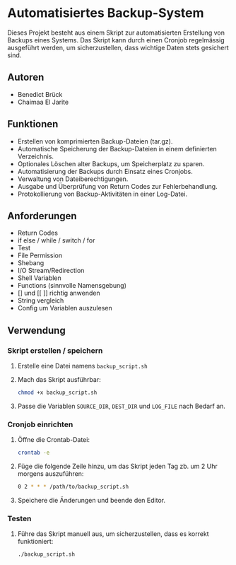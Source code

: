 # Automatisiertes Backup-System

Dieses Projekt besteht aus einem Skript zur automatisierten Erstellung von Backups eines Systems. Das Skript kann durch einen Cronjob regelmässig ausgeführt werden, um sicherzustellen, dass wichtige Daten stets gesichert sind.

## Autoren

- Benedict Brück
- Chaimaa El Jarite

## Funktionen

- Erstellen von komprimierten Backup-Dateien (tar.gz).
- Automatische Speicherung der Backup-Dateien in einem definierten Verzeichnis.
- Optionales Löschen alter Backups, um Speicherplatz zu sparen.
- Automatisierung der Backups durch Einsatz eines Cronjobs.
- Verwaltung von Dateiberechtigungen.
- Ausgabe und Überprüfung von Return Codes zur Fehlerbehandlung.
- Protokollierung von Backup-Aktivitäten in einer Log-Datei.

## Anforderungen

- Return Codes
- if else / while / switch / for
- Test
- File Permission
- Shebang
- I/O Stream/Redirection
- Shell Variablen
- Functions (sinnvolle Namensgebung)
- [] und [[ ]] richtig anwenden
- String  vergleich
- Config um Variablen auszulesen


## Verwendung

### Skript erstellen / speichern

1. Erstelle eine Datei namens `backup_script.sh` 

2. Mach das Skript ausführbar:

    ```bash
    chmod +x backup_script.sh
    ```

3. Passe die Variablen `SOURCE_DIR`, `DEST_DIR` und `LOG_FILE` nach Bedarf an.

### Cronjob einrichten

1. Öffne die Crontab-Datei:

    ```bash
    crontab -e
    ```

2. Füge die folgende Zeile hinzu, um das Skript jeden Tag zb. um 2 Uhr morgens auszuführen:

    ```bash
    0 2 * * * /path/to/backup_script.sh
    ```

3. Speichere die Änderungen und beende den Editor.

### Testen

1. Führe das Skript manuell aus, um sicherzustellen, dass es korrekt funktioniert:

    ```bash
    ./backup_script.sh
    ```


